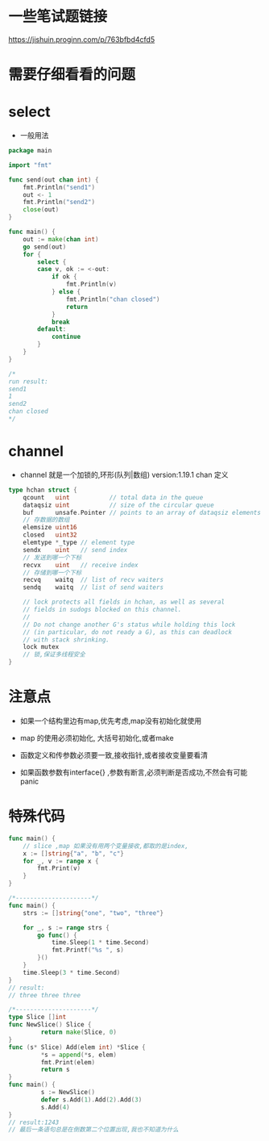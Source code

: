 
# 一些笔试题链接

https://jishuin.proginn.com/p/763bfbd4cfd5


# 需要仔细看看的问题

# select

-  一般用法

```go
package main

import "fmt"

func send(out chan int) {
	fmt.Println("send1")
	out <- 1
	fmt.Println("send2")
	close(out)
}

func main() {
	out := make(chan int)
	go send(out)
	for {
		select {
		case v, ok := <-out:
			if ok {
				fmt.Println(v)
			} else {
				fmt.Println("chan closed")
				return
			}
			break
		default:
			continue
		}
	}
}

/*
run result:
send1
1
send2
chan closed
*/

```

# channel

- channel 就是一个加锁的,环形(队列|数组) version:1.19.1 chan 定义 
```go
type hchan struct {
	qcount   uint           // total data in the queue
	dataqsiz uint           // size of the circular queue
	buf      unsafe.Pointer // points to an array of dataqsiz elements 
	// 存数据的数组
	elemsize uint16
	closed   uint32
	elemtype *_type // element type
	sendx    uint   // send index    
	// 发送到哪一个下标
	recvx    uint   // receive index 
	// 存储到哪一个下标
	recvq    waitq  // list of recv waiters
	sendq    waitq  // list of send waiters

	// lock protects all fields in hchan, as well as several
	// fields in sudogs blocked on this channel.
	//
	// Do not change another G's status while holding this lock
	// (in particular, do not ready a G), as this can deadlock
	// with stack shrinking.
	lock mutex
	// 锁,保证多线程安全
}

```

# 注意点

- 如果一个结构里边有map,优先考虑,map没有初始化就使用

- map 的使用必须初始化, 大括号初始化,或者make

- 函数定义和传参数必须要一致,接收指针,或者接收变量要看清

- 如果函数参数有interface{} ,参数有断言,必须判断是否成功,不然会有可能panic


# 特殊代码

```go
func main() {
	// slice ,map 如果没有用两个变量接收,都取的是index,
	x := []string{"a", "b", "c"}
	for _, v := range x {
		fmt.Print(v)
	}
}

/*---------------------*/
func main() {
	strs := []string{"one", "two", "three"}

	for _, s := range strs {
		go func() {
			time.Sleep(1 * time.Second)
			fmt.Printf("%s ", s)
		}()
	}
	time.Sleep(3 * time.Second)
}
// result:
// three three three

/*---------------------*/
type Slice []int
func NewSlice() Slice {
         return make(Slice, 0)
}
func (s* Slice) Add(elem int) *Slice {
         *s = append(*s, elem)
         fmt.Print(elem)
         return s
}
func main() {  
         s := NewSlice()
         defer s.Add(1).Add(2).Add(3)
         s.Add(4)
}
// result:1243 
// 最后一条语句总是在倒数第二个位置出现,我也不知道为什么

```